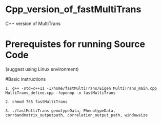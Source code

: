 # Cpp_version_of_fastMultiTrans
C++ version of MultiTrans

# Prerequistes for running Source Code
(suggest using Linux environment)

#Basic instructions
```
1. g++ -std=c++11 -I/home/fastMultiTrans/Eigen MultiTrans_main.cpp MultiTrans_define.cpp -fopenmp -o fastMultiTrans

2. chmod 755 fastMultiTrans

3. ./fastMultiTrans genotypeData, PhenotypeData, corrbandmatrix_outputpath, correlation_output_path, windowsize
```
